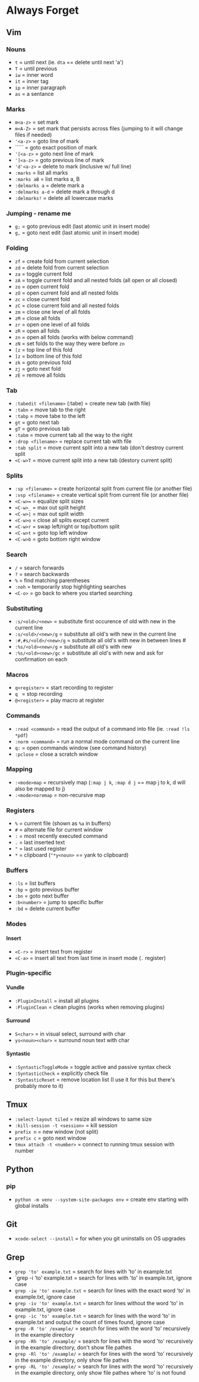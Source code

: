# Always Forget
## Vim
### Nouns
- `t`                                         = until next (ie. `dta` == delete until next 'a')
- `T`                                         = until previous
- `iw`                                        = inner word
- `it`                                        = inner tag
- `ip`                                        = inner paragraph
- `as`                                        = a sentance

### Marks
- `m<a-z>`                                    = set mark
- `m<A-Z>`                                    = set mark that persists across files (jumping to it will change files if needed)
- `'<a-z>`                                    = goto line of mark
- ```<a-z>``                                  = goto exact position of mark
- `'[<a-z>`                                   = goto next line of mark
- `']<a-z>`                                   = goto previous line of mark
- `'d'<a-z>`                                  = delete to mark (inclusive w/ full line)
- `:marks`                                    = list all marks
- `:marks aB`                                 = list marks a, B
- `:delmarks a`                               = delete mark a
- `:delmarks a-d`                             = delete mark a through d
- `:delmarks!`                                = delete all lowercase marks

### Jumping - rename me
- `g;`                                        = goto previous edit (last atomic unit in insert mode)
- `g,`                                        = goto next edit (last atomic unit in insert mode)

### Folding
- `zf`                                        = create fold from current selection
- `zd`                                        = delete fold from current selection
- `za`                                        = toggle current fold
- `zA`                                        = toggle current fold and all nested folds (all open or all closed)
- `zo`                                        = open current fold
- `zO`                                        = open current fold and all nested folds
- `zc`                                        = close current fold
- `zC`                                        = close current fold and all nested folds
- `zm`                                        = close one level of all folds
- `zM`                                        = close all folds
- `zr`                                        = open one level of all folds
- `zR`                                        = open all folds
- `zn`                                        = open all folds (works with below command)
- `zN`                                        = set folds to the way they were before `zn`
- `[z`                                        = top line of this fold
- `]z`                                        = bottom line of this fold
- `zk`                                        = goto previous fold
- `zj`                                        = goto next fold
- `zE`                                        = remove all folds

### Tab 
- `:tabedit <filename>` (:tabe)               = create new tab (with file)
- `:tabn`                                     = move tab to the right
- `:tabp`                                     = move tabe to the left
- `gt`                                        = goto next tab
- `gT`                                        = goto previous tab
- `:tabm`                                     = move current tab all the way to the right
- `:drop <filename>`                          = replace current tab with file
- `:tab split`                                = move current split into a new tab (don't destroy current split
- `<C-w>T`                                    = move current split into a new tab (destory current split)

### Splits
- `:sp <filename>`                            = create horizontal split from current file (or another file)
- `:vsp <filename>`                           = create vertical split from current file (or another file)
- `<C-w>=`                                    = equalize split sizes
- `<C-w>_`                                    = max out split height
- `<C-w>|`                                    = max out split width
- `<C-w>o`                                    = close all splits except current
- `<C-w>r`                                    = swap left/right or top/bottom split
- `<C-w>t`                                    = goto top left window
- `<C-w>b`                                    = goto bottom right window

### Search
- `/`                                         = search forwards
- `?`                                         = search backwards
- `%`                                         = find matching parentheses
- `:noh`                                      = temporarily stop highlighting searches
- `<C-o>`                                     = go back to where you started searching

### Substituting
- `:s/<old>/<new>`                            = substitute first occurence of old with new in the current line
- `:s/<old>/<new>/g`                          = substitute all old's with new in the current line
- `:#,#s/<old>/<new>/g`                       = substitute all old's with new in between lines #
- `:%s/<old><new>/g`                          = substitute all old's with new
- `:%s/<old><new>/gc`                         = substitute all old's with new and ask for confirmation on each

### Macros
- `q<register>`                               = start recording to register
- `q `                                        = stop recording
- `@<register>`                               = play macro at register

### Commands
- `:read <command>`                           = read the output of a command into file (ie. `:read !ls *pdf`)
- `:norm <command>`                           = run a normal mode command on the current line
- `q:`                                        = open commands window (see command history)
- `:pclose`                                   = close a scratch window

### Mapping
- `:<mode>map`                                = recursively map (`:map j k`, `:map d j` == map j to k, d will also be mapped to j)
- `:<mode>noremap`                            = non-recursive map

### Registers
- `%`                                         = current file (shown as `%a` in buffers)
- `#`                                         = alternate file for current window
- `:`                                         = most recently executed command
- `.`                                         = last inserted text
- `"`                                         = last used register
- `*`                                         = clipboard (`"*y<noun>` == yank to clipboard)

### Buffers
- `:ls`                                       = list buffers
- `:bp`                                       = goto previous buffer
- `:bn`                                       = goto next buffer
- `:b<number>`                                = jump to specific buffer
- `:bd`                                       = delete current buffer

### Modes
#### Insert
- `<C-r>`                                     = insert text from register
- `<C-a>`                                     = insert all text from last time in insert mode (`.` register)

### Plugin-specific
#### Vundle
- `:PluginInstall`                            = install all plugins
- `:PluginClean`                              = clean plugins (works when removing plugins)

#### Surround
- `S<char>`                                   = in visual select, surround with char
- `ys<noun><char>`                            = surround noun text with char

#### Syntastic
- `:SyntasticToggleMode`                      = toggle active and passive syntax check
- `:SyntasticCheck`                           = explicitly check file
- `:SyntasticReset`                           = remove location list (I use it for this but there's probably more to it)

## Tmux
- `:select-layout tiled`                      = resize all windows to same size
- `:kill-session -t <session>`                = kill session
- `prefix n`                                  = new window (not split)
- `prefix c`                                  = goto next window
- `tmux attach -t <number>`                   = connect to running tmux session with number

## Python
### pip
- `python -m venv --system-site-packages env` = create env starting with global installs

## Git
- `xcode-select --install`                    = for when you git uninstalls on OS upgrades

## Grep
- `grep 'to' example.txt`                     = search for lines with 'to' in example.txt
- `grep -i 'to' example.txt                   = search for lines with 'to' in example.txt, ignore case
- `grep -iw 'to' example.txt`                 = search for lines with the exact word 'to' in example.txt, ignore case
- `grep -iv 'to' example.txt`                 = search for lines without the word 'to' in example.txt, ignore case
- `grep -ic 'to' example.txt`                 = search for lines with the word 'to' in example.txt and output the count of times found, ignore case
- `grep -R 'to' /example/`                    = search for lines with the word 'to' recursively in the example directory
- `grep -Rh 'to' /example/`                   = search for lines with the word 'to' recursively in the example directory, don't show file pathes
- `grep -Rl 'to' /example/`                   = search for lines with the word 'to' recursively in the example directory, only show file pathes
- `grep -RL 'to' /example/`                   = search for lines with the word 'to' recursively in the example directory, only show file pathes where 'to' is not found
